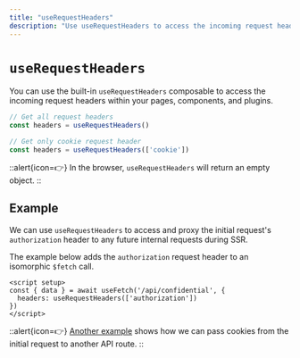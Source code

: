 ```yaml
---
title: "useRequestHeaders"
description: "Use useRequestHeaders to access the incoming request headers."
---
```


# `useRequestHeaders`

You can use the built-in `useRequestHeaders` composable to access the incoming request headers within your pages, components, and plugins.

```js
// Get all request headers
const headers = useRequestHeaders()

// Get only cookie request header
const headers = useRequestHeaders(['cookie'])
```

::alert{icon=👉}
In the browser, `useRequestHeaders` will return an empty object.
::

## Example

We can use `useRequestHeaders` to access and proxy the initial request's `authorization` header to any future internal requests during SSR.

The example below adds the `authorization` request header to an isomorphic `$fetch` call.

```vue [pages/some-page.vue]
<script setup>
const { data } = await useFetch('/api/confidential', {
  headers: useRequestHeaders(['authorization'])
})
</script>
```

::alert{icon=👉}
[Another example](/docs/getting-started/data-fetching#example-pass-client-headers-to-the-api) shows how we can pass cookies from the initial request to another API route.
::
